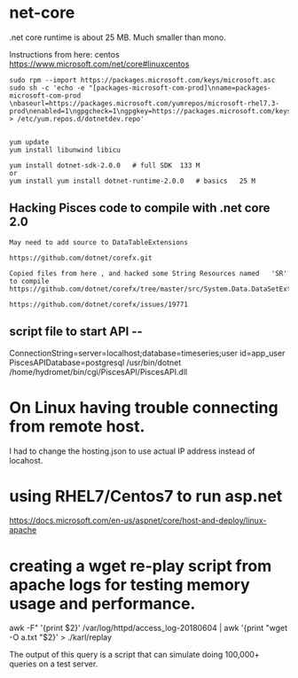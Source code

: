 
# net-core


.net core runtime is about 25 MB.  Much smaller than mono.  

Instructions from here:   centos
https://www.microsoft.com/net/core#linuxcentos



    sudo rpm --import https://packages.microsoft.com/keys/microsoft.asc
    sudo sh -c 'echo -e "[packages-microsoft-com-prod]\nname=packages-microsoft-com-prod \nbaseurl=https://packages.microsoft.com/yumrepos/microsoft-rhel7.3-prod\nenabled=1\ngpgcheck=1\ngpgkey=https://packages.microsoft.com/keys/microsoft.asc" > /etc/yum.repos.d/dotnetdev.repo'


    yum update
    yum install libunwind libicu
    
    yum install dotnet-sdk-2.0.0   # full SDK  133 M
    or
    yum install yum install dotnet-runtime-2.0.0   # basics   25 M

    

## Hacking Pisces code to compile with .net core 2.0
    May need to add source to DataTableExtensions
    
    https://github.com/dotnet/corefx.git
    
    Copied files from here , and hacked some String Resources named   'SR' to compile
    https://github.com/dotnet/corefx/tree/master/src/System.Data.DataSetExtensions/src
    
    https://github.com/dotnet/corefx/issues/19771

## script file to start API --


ConnectionString=server=localhost;database=timeseries;user id=app_user
PiscesAPIDatabase=postgresql
/usr/bin/dotnet  /home/hydromet/bin/cgi/PiscesAPI/PiscesAPI.dll


# On Linux having trouble connecting from remote host.  
I had to change the hosting.json to use actual IP address instead of locahost.

# using RHEL7/Centos7 to run asp.net

https://docs.microsoft.com/en-us/aspnet/core/host-and-deploy/linux-apache



# creating a wget re-play script from apache logs for testing memory usage and performance.

 awk -F\" '{print $2}' /var/log/httpd/access_log-20180604 | awk  '{print "wget -O a.txt "$2}' > ./karl/replay
 
 The output of this query is a script that can simulate doing 100,000+ queries on a test server.
 

